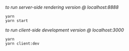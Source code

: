 *to run server-side rendering version @ localhost:8888*
```
yarn 
yarn start
```

*to run client-side development version @ localhost:3000*
```
yarn
yarn client:dev
```
